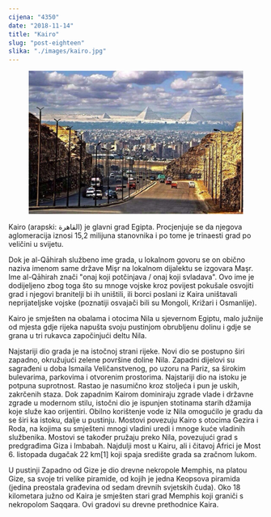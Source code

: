 ```yaml
---
cijena: "4350"
date: "2018-11-14"
title: "Kairo"
slug: "post-eighteen"
slika: "./images/kairo.jpg"
---
```


<!-- markdownlint-disable MD033 -->

<figure class="figure">
    <img src="./images/kairo.jpg" alt="Title"/>
</figure>

Kairo (arapski: القاهرة) je glavni grad Egipta. Procjenjuje se da njegova aglomeracija iznosi 15,2 milijuna stanovnika i po tome je trinaesti grad po veličini u svijetu.

Dok je al-Qāhirah službeno ime grada, u lokalnom govoru se on obično naziva imenom same države Mişr na lokalnom dijalektu se izgovara Maşr. Ime al-Qāhirah znači "onaj koji potčinjava / onaj koji svladava". Ovo ime je dodijeljeno zbog toga što su mnoge vojske kroz povijest pokušale osvojiti grad i njegovi branitelji bi ih uništili, ili borci poslani iz Kaira uništavali neprijateljske vojske (poznatiji osvajači bili su Mongoli, Križari i Osmanlije).

Kairo je smješten na obalama i otocima Nila u sjevernom Egiptu, malo južnije od mjesta gdje rijeka napušta svoju pustinjom obrubljenu dolinu i gdje se grana u tri rukavca započinjući deltu Nila.

Najstariji dio grada je na istočnoj strani rijeke. Novi dio se postupno širi zapadno, okružujući zelene površine doline Nila. Zapadni dijelovi su sagrađeni u doba Ismaila Veličanstvenog, po uzoru na Pariz, sa širokim bulevarima, parkovima i otvorenim prostorima. Najstariji dio na istoku je potpuna suprotnost. Rastao je nasumično kroz stoljeća i pun je uskih, zakrčenih staza. Dok zapadnim Kairom dominiraju zgrade vlade i državne zgrade u modernom stilu, istočni dio je ispunjen stotinama starih džamija koje služe kao orijentiri. Obilno korištenje vode iz Nila omogućilo je gradu da se širi ka istoku, dalje u pustinju. Mostovi povezuju Kairo s otocima Gezira i Roda, na kojima su smješteni mnogi vladini uredi i mnoge kuće vladinih službenika. Mostovi se također pružaju preko Nila, povezujući grad s predgrađima Giza i Imbabah. Najdulji most u Kairu, ali i čitavoj Africi je Most 6. listopada dugačak 22 km[1] koji spaja središte grada sa zračnom lukom.

U pustinji Zapadno od Gize je dio drevne nekropole Memphis, na platou Gize, sa svoje tri velike piramide, od kojih je jedna Keopsova piramida (jedina preostala građevina od sedam drevnih svjetskih čuda). Oko 18 kilometara južno od Kaira je smješten stari grad Memphis koji graniči s nekropolom Saqqara. Ovi gradovi su drevne prethodnice Kaira.
